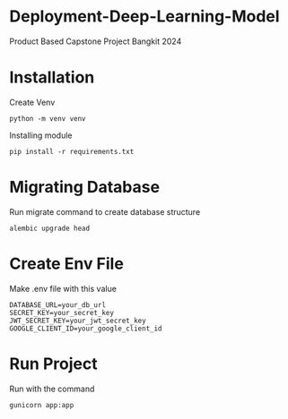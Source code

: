 # Deployment-Deep-Learning-Model
Product Based Capstone Project Bangkit 2024
# Installation
Create Venv
```
python -m venv venv
```
Installing module
```
pip install -r requirements.txt
```
# Migrating Database
Run migrate command to create database structure
```
alembic upgrade head
```
# Create Env File
Make .env file with this value
```
DATABASE_URL=your_db_url
SECRET_KEY=your_secret_key
JWT_SECRET_KEY=your_jwt_secret_key
GOOGLE_CLIENT_ID=your_google_client_id
```
# Run Project
Run with the command
```
gunicorn app:app 
```



